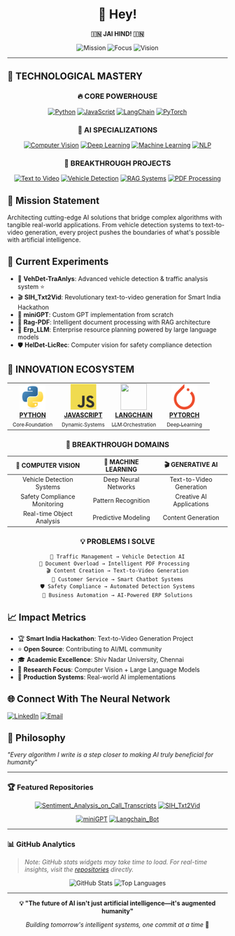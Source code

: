 <div align="center">

# 🚀 **Hey!**

**🇮🇳 JAI HIND! 🇮🇳**

![Mission](https://img.shields.io/badge/🎯-TURNING%20ALGORITHMS%20INTO%20REAL--WORLD%20SOLUTIONS-blue?style=for-the-badge)
![Focus](https://img.shields.io/badge/🧠-Computer%20Vision%20to%20Large%20Language%20Models-green?style=for-the-badge)
![Vision](https://img.shields.io/badge/🌟-Building%20Tomorrow's%20Intelligent%20Systems-orange?style=for-the-badge)

</div>

<div align="center">
  


</div>

---

## 🎨 **TECHNOLOGICAL MASTERY**

<div align="center">

### 🔥 **CORE POWERHOUSE**
[![Python](https://img.shields.io/badge/Python-FFD43B?style=for-the-badge&logo=python&logoColor=blue)](https://www.python.org/about/) [![JavaScript](https://img.shields.io/badge/JavaScript-F7DF1E?style=for-the-badge&logo=javascript&logoColor=black)](https://developer.mozilla.org/en-US/docs/Web/JavaScript/Guide/Introduction) [![LangChain](https://img.shields.io/badge/LangChain-1C3C3C?style=for-the-badge&logo=langchain&logoColor=white)](https://python.langchain.com/docs/get_started/introduction) [![PyTorch](https://img.shields.io/badge/PyTorch-EE4C2C?style=for-the-badge&logo=pytorch&logoColor=white)](https://pytorch.org/get-started/locally/)

### 🧠 **AI SPECIALIZATIONS**
[![Computer Vision](https://img.shields.io/badge/Computer_Vision-FF6B6B?style=for-the-badge&logo=opencv&logoColor=white)](https://opencv.org/about/) [![Deep Learning](https://img.shields.io/badge/Deep_Learning-4ECDC4?style=for-the-badge&logo=tensorflow&logoColor=white)](https://www.tensorflow.org/learn) [![Machine Learning](https://img.shields.io/badge/Machine_Learning-45B7D1?style=for-the-badge&logo=scikit-learn&logoColor=white)](https://scikit-learn.org/stable/getting_started.html) [![NLP](https://img.shields.io/badge/NLP-96CEB4?style=for-the-badge&logo=spacy&logoColor=white)](https://spacy.io/usage/spacy-101)

### 🚀 **BREAKTHROUGH PROJECTS**
[![Text to Video](https://img.shields.io/badge/Text_to_Video-FF9F43?style=for-the-badge&logo=video&logoColor=white)](https://github.com/ThiruDeepak2311/SIH_Txt2Vid) [![Vehicle Detection](https://img.shields.io/badge/Vehicle_Detection-6C5CE7?style=for-the-badge&logo=car&logoColor=white)](https://github.com/ThiruDeepak2311/VehDet-TraAnlys) [![RAG Systems](https://img.shields.io/badge/RAG_Systems-FD79A8?style=for-the-badge&logo=database&logoColor=white)](https://github.com/ThiruDeepak2311/Rag-PDF) [![PDF Processing](https://img.shields.io/badge/PDF_Processing-00B894?style=for-the-badge&logo=adobe&logoColor=white)](https://github.com/ThiruDeepak2311/Rag-PDF)

</div>

## 🎯 Mission Statement
Architecting cutting-edge AI solutions that bridge complex algorithms with tangible real-world applications. From vehicle detection systems to text-to-video generation, every project pushes the boundaries of what's possible with artificial intelligence.

## 🔬 Current Experiments
- 🚗 **VehDet-TraAnlys**: Advanced vehicle detection & traffic analysis system ⭐
- 🎬 **SIH_Txt2Vid**: Revolutionary text-to-video generation for Smart India Hackathon
- 🤖 **miniGPT**: Custom GPT implementation from scratch
- 📄 **Rag-PDF**: Intelligent document processing with RAG architecture
- 🏢 **Erp_LLM**: Enterprise resource planning powered by large language models
- 🛡️ **HelDet-LicRec**: Computer vision for safety compliance detection

## 🌟 **INNOVATION ECOSYSTEM**

<table align="center">
<tr>
<td align="center" width="25%">
<a href="https://www.python.org/about/">
<img src="https://raw.githubusercontent.com/devicons/devicon/master/icons/python/python-original.svg" width="60" height="60"/>
<br><strong>PYTHON</strong>
<br><sub>Core Foundation</sub>
</a>
</td>
<td align="center" width="25%">
<a href="https://developer.mozilla.org/en-US/docs/Web/JavaScript/Guide/Introduction">
<img src="https://raw.githubusercontent.com/devicons/devicon/master/icons/javascript/javascript-original.svg" width="60" height="60"/>
<br><strong>JAVASCRIPT</strong>
<br><sub>Dynamic Systems</sub>
</a>
</td>
<td align="center" width="25%">
<a href="https://python.langchain.com/docs/get_started/introduction">
<img src="https://avatars.githubusercontent.com/u/126733545?s=200&v=4" width="60" height="60"/>
<br><strong>LANGCHAIN</strong>
<br><sub>LLM Orchestration</sub>
</a>
</td>
<td align="center" width="25%">
<a href="https://pytorch.org/get-started/locally/">
<img src="https://raw.githubusercontent.com/devicons/devicon/master/icons/pytorch/pytorch-original.svg" width="60" height="60"/>
<br><strong>PYTORCH</strong>
<br><sub>Deep Learning</sub>
</a>
</td>
</tr>
</table>

<div align="center">

### 🚀 **BREAKTHROUGH DOMAINS**

| 🎯 **COMPUTER VISION** | 🧠 **MACHINE LEARNING** | 🎬 **GENERATIVE AI** |
|:---:|:---:|:---:|
| Vehicle Detection Systems | Deep Neural Networks | Text-to-Video Generation |
| Safety Compliance Monitoring | Pattern Recognition | Creative AI Applications |
| Real-time Object Analysis | Predictive Modeling | Content Generation |

</div>

<div align="center">

### 💡 **PROBLEMS I SOLVE**

```
🚗 Traffic Management → Vehicle Detection AI
📄 Document Overload → Intelligent PDF Processing  
🎬 Content Creation → Text-to-Video Generation
🤖 Customer Service → Smart Chatbot Systems
🛡️ Safety Compliance → Automated Detection Systems
🏢 Business Automation → AI-Powered ERP Solutions
```

</div>

## 📈 Impact Metrics
- 🏆 **Smart India Hackathon**: Text-to-Video Generation Project
- ⭐ **Open Source**: Contributing to AI/ML community
- 🎓 **Academic Excellence**: Shiv Nadar University, Chennai
- 🔬 **Research Focus**: Computer Vision + Large Language Models
- 🚀 **Production Systems**: Real-world AI implementations

## 🌐 Connect With The Neural Network
[![LinkedIn](https://img.shields.io/badge/LinkedIn-0077B5?style=for-the-badge&logo=linkedin&logoColor=white)](https://www.linkedin.com/in/deepak-thirukkumaran-758598232/)
[![Email](https://img.shields.io/badge/Email-D14836?style=for-the-badge&logo=gmail&logoColor=white)](mailto:thirudeepak2311@gmail.com)

## 💭 Philosophy
*"Every algorithm I write is a step closer to making AI truly beneficial for humanity"*

---

### 🏆 Featured Repositories
<div align="center">

[![Sentiment_Analysis_on_Call_Transcripts](https://github-readme-stats.vercel.app/api/pin/?username=ThiruDeepak2311&repo=Sentiment_Analysis_on_Call_Transcripts&theme=tokyonight)](https://github.com/ThiruDeepak2311/Sentiment_Analysis_on_Call_Transcripts)
[![SIH_Txt2Vid](https://github-readme-stats.vercel.app/api/pin/?username=ThiruDeepak2311&repo=SIH_Txt2Vid&theme=tokyonight)](https://github.com/ThiruDeepak2311/SIH_Txt2Vid)

[![miniGPT](https://github-readme-stats.vercel.app/api/pin/?username=ThiruDeepak2311&repo=miniGPT&theme=tokyonight)](https://github.com/ThiruDeepak2311/miniGPT)
[![Langchain_Bot](https://github-readme-stats.vercel.app/api/pin/?username=ThiruDeepak2311&repo=Langchain_Bot&theme=tokyonight)](https://github.com/ThiruDeepak2311/Langchain_Bot)

</div>

---

### 📊 GitHub Analytics
> *Note: GitHub stats widgets may take time to load. For real-time insights, visit the [repositories](https://github.com/ThiruDeepak2311?tab=repositories) directly.*

<div align="center">

![GitHub Stats](https://github-readme-stats.vercel.app/api?username=ThiruDeepak2311&show_icons=true&theme=tokyonight&hide_border=true&count_private=true)
![Top Languages](https://github-readme-stats.vercel.app/api/top-langs/?username=ThiruDeepak2311&layout=compact&theme=tokyonight&hide_border=true)

</div>

---

<div align="center">
  
**💡 "The future of AI isn't just artificial intelligence—it's augmented humanity"**

*Building tomorrow's intelligent systems, one commit at a time* 🚀

</div>
